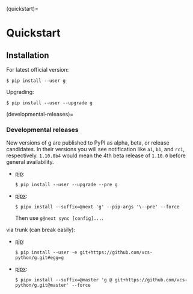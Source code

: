 (quickstart)=

# Quickstart

## Installation

For latest official version:

```console
$ pip install --user g
```

Upgrading:

```console
$ pip install --user --upgrade g
```

(developmental-releases)=

### Developmental releases

New versions of g are published to PyPI as alpha, beta, or release candidates.
In their versions you will see notification like `a1`, `b1`, and `rc1`, respectively.
`1.10.0b4` would mean the 4th beta release of `1.10.0` before general availability.

- [pip]\:

  ```console
  $ pip install --user --upgrade --pre g
  ```

- [pipx]\:

  ```console
  $ pipx install --suffix=@next 'g' --pip-args '\--pre' --force
  ```

  Then use `g@next sync [config]...`.

via trunk (can break easily):

- [pip]\:

  ```console
  $ pip install --user -e git+https://github.com/vcs-python/g.git#egg=g
  ```

- [pipx]\:

  ```console
  $ pipx install --suffix=@master 'g @ git+https://github.com/vcs-python/g.git@master' --force
  ```

[pip]: https://pip.pypa.io/en/stable/
[pipx]: https://pypa.github.io/pipx/docs/
